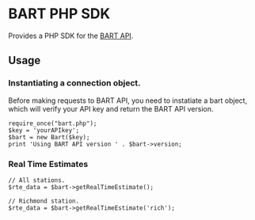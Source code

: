 BART PHP SDK
================

Provides a PHP SDK for the [BART API](http://www.bart.gov/schedules/developers/api.aspx).

## Usage

### Instantiating a connection object.

Before making requests to BART API, you need to instatiate a bart object, which
will verify your API key and return the BART API version.

    require_once("bart.php");
    $key = 'yourAPIkey';
    $bart = new Bart($key);
    print 'Using BART API version ' . $bart->version;

### Real Time Estimates
    // All stations.
    $rte_data = $bart->getRealTimeEstimate();

    // Richmond station.
    $rte_data = $bart->getRealTimeEstimate('rich');
